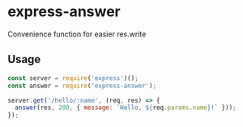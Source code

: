 # express-answer
Convenience function for easier res.write

## Usage

``` js
const server = require('express')();
const answer = require('express-answer');

server.get('/hello/:name', (req, res) => {
  answer(res, 200, { message: `Hello, ${req.params.name}!` }));
});
```

